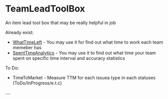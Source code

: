 # TeamLeadToolBox
An item lead tool box that may be really helpful in job

Already exist:

- [WhatTimeLeft](docs/features/WhatTimeLeft.md) - You may use it for find out what time to work each team memeber has
- [SpentTimeAnalytics](docs/features/SpentTieAnalytics.md) - You may use it to find out what time your team spent on specific time interval and accuracy statistics


To Do:
- TimeToMarket - Measure TTM for each issuea type in each statuses (ToDo/InProgress/e.t.c)

....
